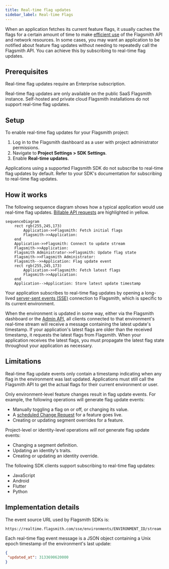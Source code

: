 ```yaml
---
title: Real-time flag updates
sidebar_label: Real-time Flags
---
```


When an application fetches its current feature flags, it usually caches the flags for a certain amount of time to make
[efficient use](/guides-and-examples/efficient-api-usage) of the Flagsmith API and network resources. In some cases, you
may want an application to be notified about feature flag updates without needing to repeatedly call the Flagsmith API.
You can achieve this by subscribing to real-time flag updates.

## Prerequisites

Real-time flag updates require an Enterprise subscription.

Real-time flag updates are only available on the public SaaS Flagsmith instance. Self-hosted and private cloud Flagsmith
installations do not support real-time flag updates.

## Setup

To enable real-time flag updates for your Flagsmith project:

1. Log in to the Flagsmith dashboard as a user with project administrator permissions.
2. Navigate to **Project Settings > SDK Settings**.
3. Enable **Real-time updates**.

Applications using a supported Flagsmith SDK do not subscribe to real-time flag updates by default. Refer to your SDK's
documentation for subscribing to real-time flag updates.

## How it works

The following sequence diagram shows how a typical application would use real-time flag updates.
[Billable API requests](/pricing) are highlighted in yellow.

```mermaid
sequenceDiagram
    rect rgb(255,245,173)
        Application->>Flagsmith: Fetch initial flags
        Flagsmith->>Application:
    end
    Application->>Flagsmith: Connect to update stream
    Flagsmith->>Application:
    Flagsmith Administrator->>Flagsmith: Update flag state
    Flagsmith->>Flagsmith Administrator:
    Flagsmith-->>Application: Flag update event
    rect rgb(255,245,173)
        Application->>Flagsmith: Fetch latest flags
        Flagsmith->>Application:
    end
    Application-->Application: Store latest update timestamp
```

Your application subscribes to real-time flag updates by opening a long-lived
[server-sent events (SSE)](https://developer.mozilla.org/en-US/docs/Web/API/Server-sent_events) connection to Flagsmith,
which is specific to its current environment.

When the environment is updated in some way, either via the Flagsmith dashboard or the
[Admin API](/rest#private-admin-api-endpoints), all clients connected to that environment's real-time stream will
receive a message containing the latest update's timestamp. If your application's latest flags are older than the
received timestamp, it requests the latest flags from Flagsmith. When your application receives the latest flags, you
must propagate the latest flag state throughout your application as necessary.

## Limitations

Real-time flag update events only contain a timestamp indicating when any flag in the environment was last updated.
Applications must still call the Flagsmith API to get the actual flags for their current environment or user.

Only environment-level feature changes result in flag update events. For example, the following operations will generate
flag update events:

- Manually toggling a flag on or off, or changing its value.
- A [scheduled Change Request](/advanced-use/scheduled-flags) for a feature goes live.
- Creating or updating segment overrides for a feature.

Project-level or identity-level operations _will not_ generate flag update events:

- Changing a segment definition.
- Updating an identity's traits.
- Creating or updating an identity override.

The following SDK clients support subscribing to real-time flag updates:

- JavaScript
- Android
- Flutter
- Python

## Implementation details

The event source URL used by Flagsmith SDKs is:

```
https://realtime.flagsmith.com/sse/environments/ENVIRONMENT_ID/stream
```

Each real-time flag event message is a JSON object containing a Unix epoch timestamp of the environment's last update:

```json
{
 "updated_at": 3133690620000
}
```
